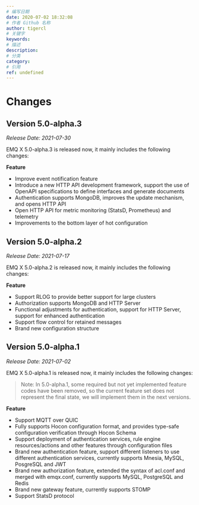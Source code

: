 ```yaml
---
# 编写日期
date: 2020-07-02 18:32:08
# 作者 Github 名称
author: tigercl
# 关键字
keywords:
# 描述
description:
# 分类
category: 
# 引用
ref: undefined
---
```


# Changes

## Version 5.0-alpha.3

*Release Date: 2021-07-30*

EMQ X 5.0-alpha.3 is released now, it mainly includes the following changes:

**Feature**

- Improve event notification feature
- Introduce a new HTTP API development framework, support the use of OpenAPI specifications to define interfaces and generate documents
- Authentication supports MongoDB, improves the update mechanism, and opens HTTP API
- Open HTTP API for metric monitoring (StatsD, Prometheus) and telemetry
- Improvements to the bottom layer of hot configuration

## Version 5.0-alpha.2

*Release Date: 2021-07-17*

EMQ X 5.0-alpha.2 is released now, it mainly includes the following changes:

**Feature**

- Support RLOG to provide better support for large clusters
- Authorization supports MongoDB and HTTP Server
- Functional adjustments for authentication, support for HTTP Server, support for enhanced authentication
- Support flow control for retained messages
- Brand new configuration structure

## Version 5.0-alpha.1

*Release Date: 2021-07-02*

EMQ X 5.0-alpha.1 is released now, it mainly includes the following changes:

> Note: In 5.0-alpha.1, some required but not yet implemented feature codes have been removed, so the current feature set does not represent the final state, we will implement them in the next versions.

**Feature**

- Support MQTT over QUIC
- Fully supports Hocon configuration format, and provides type-safe configuration verification through Hocon Schema
- Support deployment of authentication services, rule engine resources/actions and other features through configuration files
- Brand new authentication feature, support different listeners to use different authentication services, currently supports Mnesia, MySQL, PosgreSQL and JWT
- Brand new authorization feature, extended the syntax of acl.conf and merged with emqx.conf, currently supports MySQL, PostgreSQL and Redis
- Brand new gateway feature, currently supports STOMP
- Support StatsD protocol
